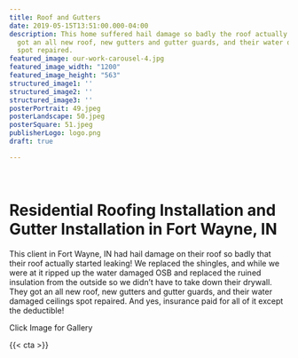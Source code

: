 ```yaml
---
title: Roof and Gutters
date: 2019-05-15T13:51:00.000-04:00
description: This home suffered hail damage so badly the roof actually started leaking.  They
  got an all new roof, new gutters and gutter guards, and their water damaged ceilings
  spot repaired.
featured_image: our-work-carousel-4.jpg
featured_image_width: "1200"
featured_image_height: "563"
structured_image1: ''
structured_image2: ''
structured_image3: ''
posterPortrait: 49.jpeg
posterLandscape: 50.jpeg
posterSquare: 51.jpeg
publisherLogo: logo.png
draft: true

---
```

<div class="">
<br>
<h1 class="h2 col-10 mx4 pb3 pt3">Residential Roofing Installation and Gutter Installation in Fort Wayne, IN</h1>
<p class="col-10 mx4 pb1 pt1">This client in Fort Wayne, IN had hail damage on their roof so badly that their roof actually started leaking! We replaced the shingles, and while we were at it ripped up the water damaged OSB and replaced the ruined insulation from the outside so we didn&rsquo;t have to take down their drywall. They got an all new roof, new gutters and gutter guards, and their water damaged ceilings spot repaired. And yes, insurance paid for all of it except the deductible!</p>
<p class="col-6 mx4 pb1 pt1">  <span>Click Image for Gallery</span>
<amp-img lightbox="hero"
  src="/our-work-carousel-4.jpg"
  width="400"
  height="300"
  layout="responsive">

</amp-img>

<div hidden>
  <amp-img lightbox="hero"
    src="/our-work-carousel-2.jpg"
    layout="responsive"
    width="400"
    height="710"></amp-img>
  <amp-img lightbox="hero"
    src="/our-work-carousel-3.jpg"
    width="400"
    height="300"
    layout="responsive"></amp-img>
</div>
</p>
</div>
{{< cta >}}